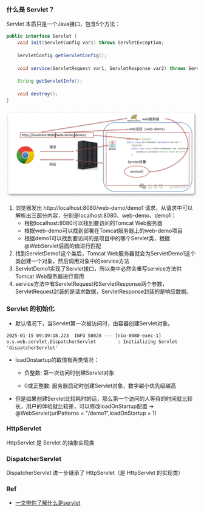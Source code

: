 ### 什么是 Servlet？

Servlet 本质只是一个Java接口，包含5个方法：

```Java
public interface Servlet {
    void init(ServletConfig var1) throws ServletException;

    ServletConfig getServletConfig();

    void service(ServletRequest var1, ServletResponse var2) throws ServletException, IOException;

    String getServletInfo();

    void destroy();
}
```



<img src="..\..\images\servlet.png" style="zoom:50%;" />

1. 浏览器发出 http://localhost:8080/web-demo/demo1 请求，从请求中可以解析出三部分内容，分别是localhost:8080、web-demo、demo1：
   - 根据localhost:8080可以找到要访问的Tomcat Web服务器
   - 根据web-demo可以找到部署在Tomcat服务器上的web-demo项目
   - 根据demo1可以找到要访问的是项目中的哪个Servlet类，根据@WebServlet后面的值进行匹配
2. 找到ServletDemo1这个类后，Tomcat Web服务器就会为ServletDemo1这个类创建一个对象，然后调用对象中的service方法
3. ServletDemo1实现了Servlet接口，所以类中必然会重写service方法供Tomcat Web服务器进行调用
4. service方法中有ServletRequest和ServletResponse两个参数，ServletRequest封装的是请求数据，ServletResponse封装的是响应数据。



### Servlet 的初始化

* 默认情况下，当Servlet第一次被访问时，由容器创建Servlet对象。

```
2025-01-15 09:39:18.223  INFO 50028 --- [nio-8080-exec-1] o.s.web.servlet.DispatcherServlet        : Initializing Servlet 'dispatcherServlet'
```

* loadOnstartup的取值有两类情况：

  - 负整数: 第一次访问时创建Servlet对象

  - 0或正整数: 服务器启动时创建Servlet对象，数字越小优先级越高

* 但是如果创建Servlet比较耗时的话，那么第一个访问的人等待的时间就比较长，用户的体验就比较差，可以修改loadOnStartup配置 -> @WebServlet(urlPatterns = "/demo1",loadOnStartup = 1)





### HttpServlet

HttpServlet 是 Servlet 的抽象实现类



### DispatcherServlet

DispatcherServlet 进一步继承了 HttpServlet（是 HttpServlet 的实现类）





### Ref

* [一文带你了解什么是servlet](https://mp.weixin.qq.com/s/mVF4wNPQKeokj6vwG6eWJQ)
